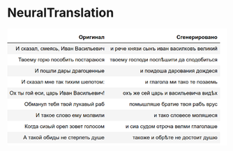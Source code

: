 # NeuralTranslation

![Пример переноса стиля](https://github.com/Ivanx32/NeuralTranslation/blob/master/example.png)
